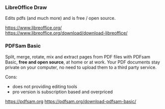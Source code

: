 
### LibreOffice Draw

Edits pdfs (and much more) and is free / open source.

https://www.libreoffice.org/
https://www.libreoffice.org/download/download-libreoffice/

### PDFSam Basic

Split, merge, rotate, mix and extract pages from PDF files with PDFsam Basic, **free and open source**, at home or at work. Your PDF documents stay private on your computer, no need to upload them to a third party service.

Cons:
- does not providing editing tools
- pro version is subscription based and overpriced

https://pdfsam.org
https://pdfsam.org/download-pdfsam-basic/
